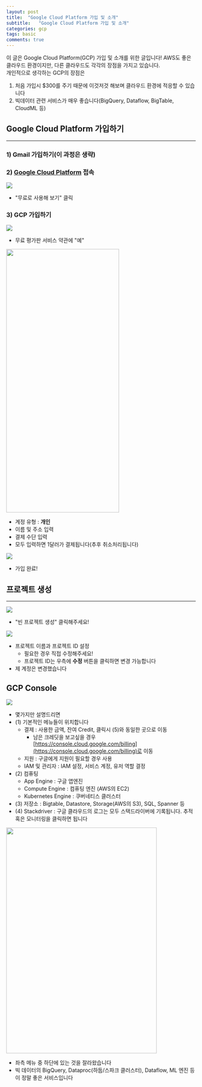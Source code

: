```yaml
---
layout: post
title:  "Google Cloud Platform 가입 및 소개"
subtitle:   "Google Cloud Platform 가입 및 소개"
categories: gcp
tags: basic
comments: true
---
```


이 글은 Google Cloud Platform(GCP) 가입 및 소개를 위한 글입니다! AWS도 좋은 클라우드 환경이지만, 다른 클라우드도 각각의 장점을 가지고 있습니다.  
개인적으로 생각하는 GCP의 장점은  
1) 처음 가입시 $300를 주기 때문에 이것저것 해보며 클라우드 환경에 적응할 수 있습니다  
2) 빅데이터 관련 서비스가 매우 좋습니다(BigQuery, Dataflow, BigTable, CloudML 등)

## Google Cloud Platform 가입하기
---

### 1) Gmail 가입하기(이 과정은 생략)
### 2) [Google Cloud Platform](https://console.cloud.google.com/) 접속
<img src="https://www.dropbox.com/s/dd9ae9j9a4nuio4/Screenshot%202018-06-08%2012.42.52.png?raw=1">

- "무료로 사용해 보기" 클릭

### 3) GCP 가입하기
<img src="https://www.dropbox.com/s/2wxexrx2dxdxpws/Screenshot%202018-06-08%2012.45.08.png?raw=1">

- 무료 평가판 서비스 약관에 "예"

<img src="https://www.dropbox.com/s/op5f5rm5zgsp3bm/Screenshot%202018-06-08%2012.46.03.png?raw=1" height="700" width="300">

- 계정 유형 : **개인**
- 이름 및 주소 입력
- 결제 수단 입력
- 모두 입력하면 1달러가 결제됩니다(추후 취소처리됩니다)

<img src="https://www.dropbox.com/s/fa81pw062dxhnck/Screenshot%202018-06-08%2012.54.08.png?raw=1">

- 가입 완료!

## 프로젝트 생성
---

<img src="https://www.dropbox.com/s/r0ftsq7dqoipmfk/Screenshot%202018-06-08%2012.56.30.png?raw=1">

- "빈 프로젝트 생성" 클릭해주세요!

<img src="https://www.dropbox.com/s/wrzz4yjur0iuz8m/Screenshot%202018-06-08%2012.57.45.png?raw=1">

- 프로젝트 이름과 프로젝트 ID 설정
	- 필요한 경우 직접 수정해주세요! 
	- 프로젝트 ID는 우측에 **수정** 버튼을 클릭하면 변경 가능합니다
- 제 계정은 변경했습니다

## GCP Console
<img src="https://www.dropbox.com/s/5qdh9a7tpkv0x7b/Screenshot%202018-06-08%2012.59.19.png?raw=1">

- 몇가지만 설명드리면
- (1) 기본적인 메뉴들이 위치합니다
	- 결제 : 사용한 금액, 잔여 Credit, 클릭시 (5)와 동일한 곳으로 이동
		- 남은 크레딧을 보고싶을 경우 [https://console.cloud.google.com/billing](https://console.cloud.google.com/billing)로 이동 
	- 지원 : 구글에게 지원이 필요할 경우 사용
	- IAM 및 관리자 : IAM 설정, 서비스 계정, 유저 역할 결정
- (2) 컴퓨팅
	- App Engine : 구글 앱엔진
	- Compute Engine : 컴퓨팅 엔진 (AWS의 EC2)
	- Kubernetes Engine : 쿠버네티스 클러스터 
- (3) 저장소 : Bigtable, Datastore, Storage(AWS의 S3), SQL, Spanner 등 
- (4) Stackdriver : 구글 클라우드의 로그는 모두 스택드라이버에 기록됩니다. 추적 혹은 모니터링을 클릭하면 됩니다

<img src="https://www.dropbox.com/s/tpl8bort8906pmz/Screenshot%202018-06-08%2013.15.43-side.png?raw=1" height="600" width="400">


- 좌측 메뉴 중 하단에 있는 것을 잘라왔습니다
- 빅 데이터의 BigQuery, Dataproc(하둡/스파크 클러스터), Dataflow, ML 엔진 등이 정말 좋은 서비스입니다




 
